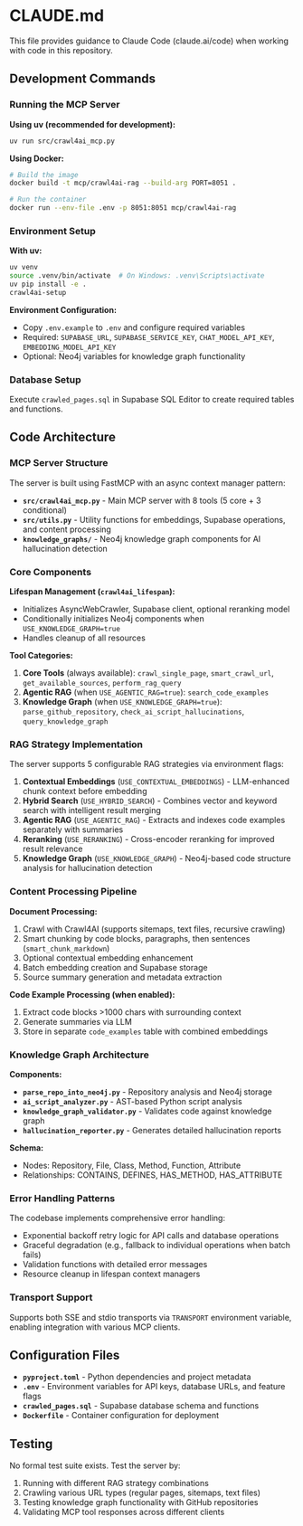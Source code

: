 # CLAUDE.md

This file provides guidance to Claude Code (claude.ai/code) when working with code in this repository.

## Development Commands

### Running the MCP Server

**Using uv (recommended for development):**
```bash
uv run src/crawl4ai_mcp.py
```

**Using Docker:**
```bash
# Build the image
docker build -t mcp/crawl4ai-rag --build-arg PORT=8051 .

# Run the container
docker run --env-file .env -p 8051:8051 mcp/crawl4ai-rag
```

### Environment Setup

**With uv:**
```bash
uv venv
source .venv/bin/activate  # On Windows: .venv\Scripts\activate
uv pip install -e .
crawl4ai-setup
```

**Environment Configuration:**
- Copy `.env.example` to `.env` and configure required variables
- Required: `SUPABASE_URL`, `SUPABASE_SERVICE_KEY`, `CHAT_MODEL_API_KEY`, `EMBEDDING_MODEL_API_KEY`
- Optional: Neo4j variables for knowledge graph functionality

### Database Setup

Execute `crawled_pages.sql` in Supabase SQL Editor to create required tables and functions.

## Code Architecture

### MCP Server Structure

The server is built using FastMCP with an async context manager pattern:

- **`src/crawl4ai_mcp.py`** - Main MCP server with 8 tools (5 core + 3 conditional)
- **`src/utils.py`** - Utility functions for embeddings, Supabase operations, and content processing
- **`knowledge_graphs/`** - Neo4j knowledge graph components for AI hallucination detection

### Core Components

**Lifespan Management (`crawl4ai_lifespan`):**
- Initializes AsyncWebCrawler, Supabase client, optional reranking model
- Conditionally initializes Neo4j components when `USE_KNOWLEDGE_GRAPH=true`
- Handles cleanup of all resources

**Tool Categories:**
1. **Core Tools** (always available): `crawl_single_page`, `smart_crawl_url`, `get_available_sources`, `perform_rag_query`
2. **Agentic RAG** (when `USE_AGENTIC_RAG=true`): `search_code_examples`
3. **Knowledge Graph** (when `USE_KNOWLEDGE_GRAPH=true`): `parse_github_repository`, `check_ai_script_hallucinations`, `query_knowledge_graph`

### RAG Strategy Implementation

The server supports 5 configurable RAG strategies via environment flags:

1. **Contextual Embeddings** (`USE_CONTEXTUAL_EMBEDDINGS`) - LLM-enhanced chunk context before embedding
2. **Hybrid Search** (`USE_HYBRID_SEARCH`) - Combines vector and keyword search with intelligent result merging
3. **Agentic RAG** (`USE_AGENTIC_RAG`) - Extracts and indexes code examples separately with summaries
4. **Reranking** (`USE_RERANKING`) - Cross-encoder reranking for improved result relevance
5. **Knowledge Graph** (`USE_KNOWLEDGE_GRAPH`) - Neo4j-based code structure analysis for hallucination detection

### Content Processing Pipeline

**Document Processing:**
1. Crawl with Crawl4AI (supports sitemaps, text files, recursive crawling)
2. Smart chunking by code blocks, paragraphs, then sentences (`smart_chunk_markdown`)
3. Optional contextual embedding enhancement
4. Batch embedding creation and Supabase storage
5. Source summary generation and metadata extraction

**Code Example Processing (when enabled):**
1. Extract code blocks >1000 chars with surrounding context
2. Generate summaries via LLM
3. Store in separate `code_examples` table with combined embeddings

### Knowledge Graph Architecture

**Components:**
- **`parse_repo_into_neo4j.py`** - Repository analysis and Neo4j storage
- **`ai_script_analyzer.py`** - AST-based Python script analysis  
- **`knowledge_graph_validator.py`** - Validates code against knowledge graph
- **`hallucination_reporter.py`** - Generates detailed hallucination reports

**Schema:**
- Nodes: Repository, File, Class, Method, Function, Attribute
- Relationships: CONTAINS, DEFINES, HAS_METHOD, HAS_ATTRIBUTE

### Error Handling Patterns

The codebase implements comprehensive error handling:
- Exponential backoff retry logic for API calls and database operations
- Graceful degradation (e.g., fallback to individual operations when batch fails)
- Validation functions with detailed error messages
- Resource cleanup in lifespan context managers

### Transport Support

Supports both SSE and stdio transports via `TRANSPORT` environment variable, enabling integration with various MCP clients.

## Configuration Files

- **`pyproject.toml`** - Python dependencies and project metadata
- **`.env`** - Environment variables for API keys, database URLs, and feature flags
- **`crawled_pages.sql`** - Supabase database schema and functions
- **`Dockerfile`** - Container configuration for deployment

## Testing

No formal test suite exists. Test the server by:
1. Running with different RAG strategy combinations
2. Crawling various URL types (regular pages, sitemaps, text files)
3. Testing knowledge graph functionality with GitHub repositories
4. Validating MCP tool responses across different clients
